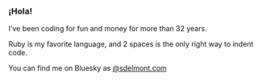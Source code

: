 ### ¡Hola!

I've been coding for fun and money for more than 32 years.

Ruby is my favorite language, and 2 spaces is the only right way to indent code.

You can find me on Bluesky as [@sdelmont.com](https://bsky.app/profile/sdelmont.com)

<!--
**sd/sd** is a ✨ _special_ ✨ repository because its `README.md` (this file) appears on your GitHub profile.

Here are some ideas to get you started:

- 🔭 I’m currently working on ...
- 🌱 I’m currently learning ...
- 👯 I’m looking to collaborate on ...
- 🤔 I’m looking for help with ...
- 💬 Ask me about ...
- 📫 How to reach me: ...
- 😄 Pronouns: ...
- ⚡ Fun fact: ...
-->
